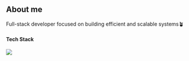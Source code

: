 <h2>About me</h2>
<p>Full-stack developer focused on building efficient and scalable systems🪴</p>
    
<h4>Tech Stack</h4>
<p>
  <img src="https://skillicons.dev/icons?i=kotlin,java,spring,gradle,mysql,postgres,py,redis,docker,ts,react,gatsby,nodejs,redux,styledcomponents,tailwind,vite,electron&perline=9&theme=dark"/>
</p>
